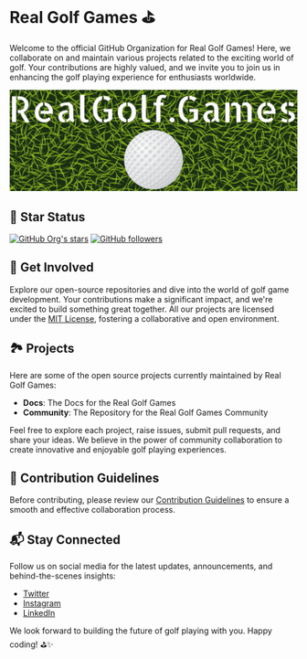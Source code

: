 # Real Golf Games ⛳️

Welcome to the official GitHub Organization for Real Golf Games! Here, we collaborate on and maintain various projects related to the exciting world of golf. Your contributions are highly valued, and we invite you to join us in enhancing the golf playing experience for enthusiasts worldwide.

![Real Golf Games](/img/logo_banner.PNG)

## 🌟 Star Status

[![GitHub Org's stars](https://img.shields.io/github/stars/realgolf?style=for-the-badge&color=goldenrod)](https://github.com/realgolf?tab=stars)
[![GitHub followers](https://img.shields.io/github/followers/realgolf?style=for-the-badge)](https://github.com/realgolf?tab=followers)

## 🚀 Get Involved

Explore our open-source repositories and dive into the world of golf game development. Your contributions make a significant impact, and we're excited to build something great together. All our projects are licensed under the [MIT License](https://github.com/search?q=org%3Arealgolf++license%3Amit+&type=repositories), fostering a collaborative and open environment.

## 🏞️ Projects

Here are some of the open source projects currently maintained by Real Golf Games:

- **Docs**: The Docs for the Real Golf Games
- **Community**: The Repository for the Real Golf Games Community

Feel free to explore each project, raise issues, submit pull requests, and share your ideas. We believe in the power of community collaboration to create innovative and enjoyable golf playing experiences.

## 📝 Contribution Guidelines

Before contributing, please review our [Contribution Guidelines](./CONTRIBUTING.md) to ensure a smooth and effective collaboration process.

## 📬 Stay Connected

Follow us on social media for the latest updates, announcements, and behind-the-scenes insights:

- [Twitter](https://twitter.com/RealGolfGames)
- [Instagram](https://www.instagram.com/realgolfgames)
- [LinkedIn](https://www.linkedin.com/company/realgolfgames)

We look forward to building the future of golf playing with you. Happy coding! ⛳️✨
